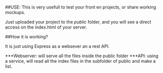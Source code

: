 ##USE:
This is very usefull to test your front en projects, or share working mockups.

Just uploaded your project to the *public* folder, and you will see a direct access on the index.html of your server.

##How it is working?

It is just using Express as a websever an a rest API.

***Webserver: will serve all the files inside the public folder
***API: using a service, will read all the index files in the subfolder of public and make a list.